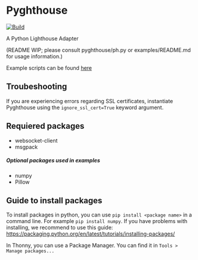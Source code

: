 # Pyghthouse 

[![Build](https://github.com/ProjectLighthouseCAU/pyghthouse/actions/workflows/build.yml/badge.svg)](https://github.com/ProjectLighthouseCAU/pyghthouse/actions/workflows/build.yml)

A Python Lighthouse Adapter

(README WIP; please consult pyghthouse/ph.py or examples/README.md for usage information.)

Example scripts can be found [here](examples)

## Troubeshooting

If you are experiencing errors regarding SSL certificates,
instantiate Pyghthouse using the `ignore_ssl_cert=True`
keyword argument.

## Requiered packages
- websocket-client
- msgpack

##### Optional packages used in examples
- numpy
- Pillow

## Guide to install packages
To install packages in python, you can use `pip install <package name>` in a command line. For example `pip install numpy`.
If you have problems with installing, we recommend to use this guide: https://packaging.python.org/en/latest/tutorials/installing-packages/

In Thonny, you can use a Package Manager. You can find it in `Tools > Manage packages...`